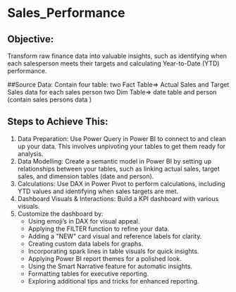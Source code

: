 # Sales_Performance
## Objective: 
Transform raw finance data into valuable insights, such as identifying when each salesperson meets their targets and calculating Year-to-Date (YTD) performance.

##Source Data:
Contain four table:
two Fact Table=> Actual Sales and Target Sales data for each sales person
two Dim Table=> date table and person (contain sales persons data ) 

## Steps to Achieve This:
1. Data Preparation: Use Power Query in Power BI to connect to and clean up your data. This involves unpivoting your tables to get them ready for analysis.
2. Data Modelling: Create a semantic model in Power BI by setting up relationships between your tables, such as linking actual sales, target sales, and dimension tables (date and person).
3. Calculations: Use DAX in Power Pivot to perform calculations, including YTD values and identifying when sales targets are met. 
4. Dashboard Visuals & Interactions: Build a KPI dashboard with various visuals.
5. Customize the dashboard by:
   - Using emoji’s in DAX for visual appeal.
   - Applying the FILTER function to refine your data.
   - Adding a "NEW" card visual and reference labels for clarity.
   - Creating custom data labels for graphs.
   - Incorporating spark lines in table visuals for quick insights.
   - Applying Power BI report themes for a polished look.
   - Using the Smart Narrative feature for automatic insights.
   - Formatting tables for executive reporting.
   - Exploring additional tips and tricks for enhanced reporting.
